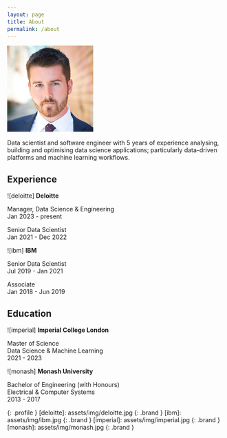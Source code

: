 ```yaml
---
layout: page
title: About
permalink: /about
---
```


![ash]

Data scientist and software engineer with 5 years of experience analysing, building and optimising data science applications; particularly data-driven platforms and machine learning workflows.

## Experience

![deloitte] **Deloitte**

Manager, Data Science & Engineering\
Jan 2023 - present

Senior Data Scientist\
Jan 2021 - Dec 2022

![ibm] **IBM**

Senior Data Scientist\
Jul 2019 - Jan 2021

Associate\
Jan 2018 - Jun 2019

## Education

![imperial] **Imperial College London**

Master of Science\
Data Science & Machine Learning\
2021 - 2023

![monash] **Monash University**

Bachelor of Engineering (with Honours)\
Electrical & Computer Systems\
2013 - 2017

[ash]: assets/img/ash.png
{: .profile }
[deloitte]: assets/img/deloitte.jpg
{: .brand }
[ibm]: assets/img/ibm.jpg
{: .brand }
[imperial]: assets/img/imperial.jpg
{: .brand }
[monash]: assets/img/monash.jpg
{: .brand }